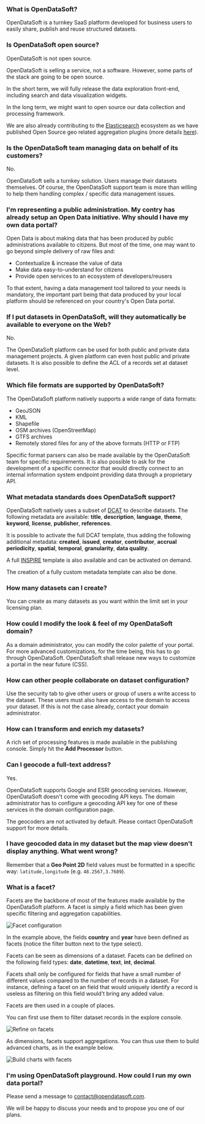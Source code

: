 ### What is OpenDataSoft?
OpenDataSoft is a turnkey SaaS platform developed for business users to easily share, publish and reuse structured datasets.

### Is OpenDataSoft open source?
OpenDataSoft is not open source. 

OpenDataSoft is selling a service, not a software. However, some parts of the stack are going to be open source. 

In the short term, we will fully release the data exploration front-end, including search and data visualization widgets. 

In the long term, we might want to open source our data collection and processing framework. 

We are also already contributing to the [Elasticsearch](http://www.elasticsearch.org/) ecosystem as we have published Open Source geo related aggregation plugins (more details [here](https://github.com/opendatasoft)).

### Is the OpenDataSoft team managing data on behalf of its customers?
No. 

OpenDataSoft sells a turnkey solution. Users manage their datasets themselves. Of course, the OpenDataSoft support team is more than willing to help them handling complex / specific data management issues.

### I'm representing a public administration. My contry has already setup an Open Data initiative. Why should I have my own data portal?
Open Data is about making data that has been produced by public administrations available to citizens. But most of the time, one may want to go beyond simple delivery of raw files and:

* Contextualize & increase the value of data
* Make data easy-to-understand for citizens
* Provide open services to an ecosystem of developers/reusers

To that extent, having a data management tool tailored to your needs is mandatory, the important part being that data produced by your local platform should be referenced on your country's Open Data portal.

### If I put datasets in OpenDataSoft, will they automatically be available to everyone on the Web?
No. 

The OpenDataSoft platform can be used for both public and private data management projects. A given platform can even host public and private datasets. It is also possible to define the ACL of a records set at dataset level.

### Which file formats are supported by OpenDataSoft?
The OpenDataSoft platform natively supports a wide range of data formats:

* GeoJSON
* KML
* Shapefile
* OSM archives (OpenStreetMap)
* GTFS archives
* Remotely stored files for any of the above formats (HTTP or FTP)

Specific format parsers can also be made available by the OpenDataSoft team for specific requirements. It is also possible to ask for the development of a specific connector that would directly connect to an internal information system endpoint providing data through a proprietary API.

### What metadata standards does OpenDataSoft support?
OpenDataSoft natively uses a subset of [DCAT](http://www.w3.org/TR/vocab-dcat/) to describe datasets. The following metadata are available: **title**, **description**, **language**, **theme**, **keyword**, **license**, **publisher**, **references**.

It is possible to activate the full DCAT template, thus adding the following additional metadata: **created**, **issued**, **creator**, **contributor**, **accrual periodicity**, **spatial**, **temporal**, **granularity**, **data quality**.

A full [INSPIRE](http://inspire.ec.europa.eu/index.cfm/pageid/101) template is also available and can be activated on demand.

The creation of a fully custom metadata template can also be done.

### How many datasets can I create?
You can create as many datasets as you want within the limit set in your licensing plan.

### How could I modify the look & feel of my OpenDataSoft domain?
As a domain administrator, you can modify the color palette of your portal. For more advanced customizations, for the time being, this has to go through OpenDataSoft. OpenDataSoft shall release new ways to customize a portal in the near future (CSS).

### How can other people collaborate on dataset configuration?
Use the security tab to give other users or group of users a write access to the dataset. These users must also have access to the domain to access your dataset. If this is not the case already, contact your domain administrator.

### How can I transform and enrich my datasets?
A rich set of processing features is made available in the publishing console. Simply hit the **Add Processor** button.

### Can I geocode a full-text address?
Yes. 

OpenDataSoft supports Google and ESRI geocoding services. However, OpenDataSoft doesn't come with geocoding API keys. The domain administrator has to configure a geocoding API key for one of these services in the domain configuration page.

The geocoders are not activated by default. Please contact OpenDataSoft support for more details.

### I have geocoded data in my dataset but the map view doesn't display anything. What went wrong?
Remember that a **Geo Point 2D** field values must be formatted in a specific way: `latitude,longitude` (e.g. `48.2567,3.7689`).

### What is a facet?

Facets are the backbone of most of the features made available by the OpenDataSoft platform. A facet is simply a field which has been given specific filtering and aggregation capabilities.

![Facet configuration](facet-configuration-en.jpg)

In the example above, the fields **country** and **year** have been defined as facets (notice the filter button next to the type select).

Facets can be seen as dimensions of a dataset. Facets can be defined on the following field types: **date**, **datetime**, **text**, **int**, **decimal**.

Facets shall only be configured for fields that have a small number of different values compared to the number of records in a dataset. For instance, defining a facet on an field that would uniquely identify a record is useless as filtering on this field would't bring any added value.

Facets are then used in a couple of places.

You can first use them to filter dataset records in the explore console.

![Refine on facets](facet-explore-en.jpg)

As dimensions, facets support aggregations. You can thus use them to build advanced charts, as in the example below.

![Build charts with facets](facet-chart-en.jpg)


### I'm using OpenDataSoft playground. How could I run my own data portal?
Please send a message to <contact@opendatasoft.com>. 

We will be happy to discuss your needs and to propose you one of our plans.
